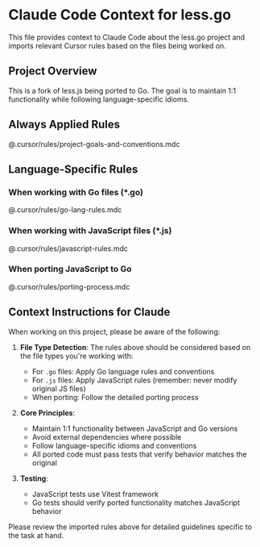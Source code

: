 # Claude Code Context for less.go

This file provides context to Claude Code about the less.go project and imports relevant Cursor rules based on the files being worked on.

## Project Overview
This is a fork of less.js being ported to Go. The goal is to maintain 1:1 functionality while following language-specific idioms.

## Always Applied Rules
@.cursor/rules/project-goals-and-conventions.mdc

## Language-Specific Rules

### When working with Go files (*.go)
@.cursor/rules/go-lang-rules.mdc

### When working with JavaScript files (*.js)
@.cursor/rules/javascript-rules.mdc

### When porting JavaScript to Go
@.cursor/rules/porting-process.mdc

## Context Instructions for Claude

When working on this project, please be aware of the following:

1. **File Type Detection**: The rules above should be considered based on the file types you're working with:
   - For `.go` files: Apply Go language rules and conventions
   - For `.js` files: Apply JavaScript rules (remember: never modify original JS files)
   - When porting: Follow the detailed porting process

2. **Core Principles**:
   - Maintain 1:1 functionality between JavaScript and Go versions
   - Avoid external dependencies where possible
   - Follow language-specific idioms and conventions
   - All ported code must pass tests that verify behavior matches the original

3. **Testing**:
   - JavaScript tests use Vitest framework
   - Go tests should verify ported functionality matches JavaScript behavior

Please review the imported rules above for detailed guidelines specific to the task at hand.